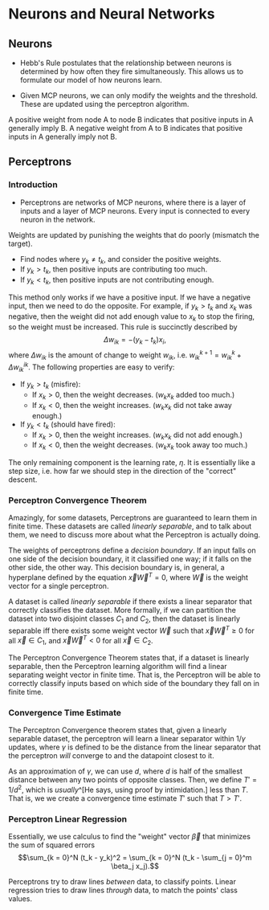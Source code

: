 # Neurons and Neural Networks

## Neurons

- Hebb's Rule postulates that the relationship between neurons is determined by
  how often they fire simultaneously. This allows us to formulate our model of
  how neurons learn.

- Given MCP neurons, we can only modify the weights and the threshold. These
  are updated using the perceptron algorithm.

A positive weight from node A to node B indicates that positive inputs in A
generally imply B. A negative weight from A to B indicates that positive inputs
in A generally imply not B.

## Perceptrons

### Introduction

- Perceptrons are networks of MCP neurons, where there is a layer of inputs and
  a layer of MCP neurons. Every input is connected to every neuron in the
  network.

Weights are updated by punishing the weights that do poorly (mismatch the
target).

- Find nodes where $y_k \neq t_k$, and consider the positive weights.
- If $y_k > t_k$, then positive inputs are contributing too much.
- If $y_k < t_k$, then positive inputs are not contributing enough.

This method only works if we have a positive input. If we have a negative
input, then we need to do the opposite. For example, if $y_k > t_k$ and $x_k$
was negative, then the weight did not add enough value to $x_k$ to stop the
firing, so the weight must be increased. This rule is succinctly described by
$$\Delta w_{ik} = -(y_k - t_k) x_i,$$ where $\Delta w_{ik}$ is the amount of
change to weight $w_{ik}$, i.e. $w^{k + 1}_{ik} = w^k_{ik} + \Delta
w^{ik}_{ik}$. The following properties are easy to verify:

- If $y_k > t_k$ (misfire):
    - If $x_k > 0$, then the weight decreases. ($w_k x_k$ added too much.)
    - If $x_k < 0$, then the weight increases. ($w_k x_k$ did not take away
      enough.)
- If $y_k < t_k$ (should have fired):
    - If $x_k > 0$, then the weight increases. ($w_k x_k$ did not add enough.)
    - If $x_k < 0$, then the weight decreases. ($w_k x_k$ took away too much.)

The only remaining component is the learning rate, $\eta$. It is essentially
like a step size, i.e. how far we should step in the direction of the "correct"
descent.

### Perceptron Convergence Theorem

Amazingly, for some datasets, Perceptrons are guaranteed to learn them in
finite time. These datasets are called _linearly separable_, and to talk about
them, we need to discuss more about what the Perceptron is actually doing.

The weights of perceptrons define a _decision boundary_. If an input falls on
one side of the decision boundary, it it classified one way; if it falls on the
other side, the other way. This decision boundary is, in general, a hyperplane
defined by the equation $\vec{x}\vec{W}^T = 0$, where $\vec{W}$ is the weight
vector for a single perceptron.

A dataset is called _linearly separable_ if there exists a linear separator
that correctly classifies the dataset. More formally, if we can partition the
dataset into two disjoint classes $C_1$ and $C_2$, then the dataset is linearly
separable iff there exists some weight vector $\vec{W}$ such that $\vec{x}
\vec{W}^T \geq 0$ for all $\vec{x} \in C_1$, and $\vec{x} \vec{W}^T < 0$ for
all $\vec{x} \in C_2$.

The Perceptron Convergence Theorem states that, if a dataset is linearly
separable, then the Perceptron learning algorithm will find a linear separating
weight vector in finite time. That is, the Perceptron will be able to correctly
classify inputs based on which side of the boundary they fall on in finite
time.

### Convergence Time Estimate

The Perceptron Convergence theorem states that, given a linearly separable
dataset, the perceptron will learn a linear separator within $1/\gamma$
updates, where $\gamma$ is defined to be the distance from the linear separator
that the perceptron _will_ converge to and the datapoint closest to it.

As an approximation of $\gamma$, we can use $d$, where $d$ is half of the
smallest distance between any two points of opposite classes. Then, we define
$T' = 1/d^2$, which is _usually_^[He says, using proof by intimidation.] less
than $T$. That is, we we create a convergence time estimate $T'$ such that $T >
T'$.

### Perceptron Linear Regression

Essentially, we use calculus to find the "weight" vector $\vec{\beta}$ that
minimizes the sum of squared errors $$\sum_{k = 0}^N (t_k - y_k)^2 = \sum_{k =
0}^N (t_k - \sum_{j = 0}^m \beta_j x_j).$$

Perceptrons try to draw lines _between_ data, to classify points. Linear
regression tries to draw lines _through_ data, to match the points' class
values.
